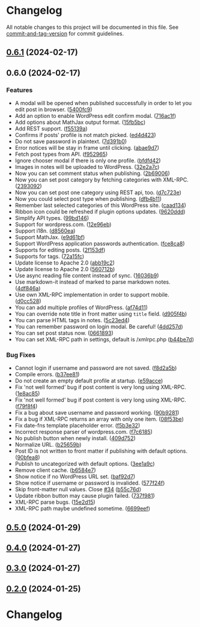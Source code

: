 # Changelog

All notable changes to this project will be documented in this file. See [commit-and-tag-version](https://github.com/absolute-version/commit-and-tag-version) for commit guidelines.

## [0.6.1](https://github.com/privet-kitty/obsidian-blogger/compare/v0.6.0...v0.6.1) (2024-02-17)

## 0.6.0 (2024-02-17)


### Features

* A modal will be opened when published successfully in order to let you edit post in browser. ([5400fc9](https://github.com/privet-kitty/obsidian-blogger/commit/5400fc974a0a1f125abcf0a972f4efce68f27a6c))
* Add an option to enable WordPress edit confirm modal. ([716ac1f](https://github.com/privet-kitty/obsidian-blogger/commit/716ac1f359c87994276639e5c0ad30e498834ad6))
* Add options about MathJax output format. ([15fb5bc](https://github.com/privet-kitty/obsidian-blogger/commit/15fb5bcafa5b7a77ff9b43a2a18d52817eff699a))
* Add REST support. ([f55139a](https://github.com/privet-kitty/obsidian-blogger/commit/f55139a13477b83f16be51ea20349acb2a484fe0))
* Confirms if posts' profile is not match picked. ([ed4d423](https://github.com/privet-kitty/obsidian-blogger/commit/ed4d4231f8db1935c516b8b0e254d6e29b8d5af7))
* Do not save password in plaintext. ([7d391b0](https://github.com/privet-kitty/obsidian-blogger/commit/7d391b0e8df28ddaa72abd4c9fe60069af2598df))
* Error notices will be stay in frame until clicking. ([abae9d7](https://github.com/privet-kitty/obsidian-blogger/commit/abae9d794370847738a93f720aa3ad220c1a2cd8))
* Fetch post types from API. ([f952965](https://github.com/privet-kitty/obsidian-blogger/commit/f952965d70794a2aa431292e0f3a7a7ad4bf5c9e))
* Ignore chooser modal if there is only one profile. ([bfdfd42](https://github.com/privet-kitty/obsidian-blogger/commit/bfdfd42925bae5f16f9c1026f1a5cc37c52fd16c))
* Images in notes will be uploaded to WordPress. ([32e2a7c](https://github.com/privet-kitty/obsidian-blogger/commit/32e2a7ce4968a12d8e8c237c9d666cdc62043142))
* Now you can set comment status when publishing. ([2b69006](https://github.com/privet-kitty/obsidian-blogger/commit/2b69006033a1543bc6451cb610eb66242dc77afd))
* Now you can set post category by fetching categories with XML-RPC. ([2393092](https://github.com/privet-kitty/obsidian-blogger/commit/23930923dd9b626c07cc1b94473da723acbdcb02))
* Now you can set post one category using REST api, too. ([d7c723e](https://github.com/privet-kitty/obsidian-blogger/commit/d7c723e61e0a6b7838b97ce5fee094434e341dfe))
* Now you could select post type when publishing. ([dfb4b11](https://github.com/privet-kitty/obsidian-blogger/commit/dfb4b11e506da66e70d50c4bdaa8c2b3289b84ce))
* Remember last selected categories of this WordPress site. ([caad134](https://github.com/privet-kitty/obsidian-blogger/commit/caad13403aace506850a28e05d7f4d37e5ee124c))
* Ribbon icon could be refreshed if plugin options updates. ([9620ddd](https://github.com/privet-kitty/obsidian-blogger/commit/9620ddd48cfe3654e6583d6be2039e821e5a6da6))
* Simplify API types. ([99bd146](https://github.com/privet-kitty/obsidian-blogger/commit/99bd146cef4eef02faf3b592668e3e17e7e7439b))
* Support for wordpress.com. ([12e96eb](https://github.com/privet-kitty/obsidian-blogger/commit/12e96ebb1d036f2f9f1a5535b517dd552197dc0c))
* Support i18n. ([d8560ea](https://github.com/privet-kitty/obsidian-blogger/commit/d8560ea602f43de59db0565189710fe8645737a0))
* Support MathJax. ([e9d61bf](https://github.com/privet-kitty/obsidian-blogger/commit/e9d61bfee289eb3bbce9e7aca7d6c17e71becf62))
* Support WordPress application passwords authentication. ([fce8ca8](https://github.com/privet-kitty/obsidian-blogger/commit/fce8ca8c18345c409a05d56c68a16e9504a5d59f))
* Supports for editing posts. ([2f153df](https://github.com/privet-kitty/obsidian-blogger/commit/2f153dfc95cd2bfd97245179e0e981aa276f7d20))
* Supports for tags. ([72a15fc](https://github.com/privet-kitty/obsidian-blogger/commit/72a15fcb16e7b6246f2da03305c6db52253d228c))
* Update license to Apache 2.0 ([abb19c2](https://github.com/privet-kitty/obsidian-blogger/commit/abb19c2687f12b7639e50727c45643b320d09cf6))
* Update license to Apache 2.0 ([560712b](https://github.com/privet-kitty/obsidian-blogger/commit/560712b18103059a599276577a175b6cac09be5d))
* Use async reading file content instead of sync. ([16036b9](https://github.com/privet-kitty/obsidian-blogger/commit/16036b9374738c984fc5e6db15e2f8caeec93ce8))
* Use markdown-it instead of marked to parse markdown notes. ([4df846a](https://github.com/privet-kitty/obsidian-blogger/commit/4df846ae792582a024d5ec01689468fd7c4cfcf9))
* Use own XML-RPC implementation in order to support mobile. ([d0cc528](https://github.com/privet-kitty/obsidian-blogger/commit/d0cc5280d64ee2eded8c124205ef4cf9df9d60dd))
* You can add multiple profiles of WordPress. ([af74d11](https://github.com/privet-kitty/obsidian-blogger/commit/af74d11bc06e21c2fb6f2c714813b3fb6acd2fb2))
* You can override note title in front matter using `title` field. ([d905f4b](https://github.com/privet-kitty/obsidian-blogger/commit/d905f4ba5d47f6009ba728367dcbf11a8c05803d))
* You can parse HTML tags in notes. ([5c23ed4](https://github.com/privet-kitty/obsidian-blogger/commit/5c23ed47190366ec183a75a6d0d8588bf73765a5))
* You can remember password on login modal. Be careful! ([4dd257d](https://github.com/privet-kitty/obsidian-blogger/commit/4dd257d2151d12cc93752d4396ed479b880f3de3))
* You can set post status now. ([0661893](https://github.com/privet-kitty/obsidian-blogger/commit/06618936fda714d62240198377a48ea81553f596))
* You can set XML-RPC path in settings, default is /xmlrpc.php ([b44be7d](https://github.com/privet-kitty/obsidian-blogger/commit/b44be7db1db3c24286052062a7e05422433a57af))


### Bug Fixes

* Cannot login if username and password are not saved. ([f8d2a5b](https://github.com/privet-kitty/obsidian-blogger/commit/f8d2a5b4f3e9cc9ce5ddce04133a130faf9f4401))
* Compile errors. ([b37ee81](https://github.com/privet-kitty/obsidian-blogger/commit/b37ee81a53a5322adb67eafb51cf737a5628a45c))
* Do not create an empty default profile at startup. ([e59acce](https://github.com/privet-kitty/obsidian-blogger/commit/e59accef7a45114481d2d009c4b3a20dac534c13))
* Fix 'not well formed' bug if post content is very long using XML-RPC. ([1e8ac85](https://github.com/privet-kitty/obsidian-blogger/commit/1e8ac854ecfe9f485751d9d10b658ad4002fab95))
* Fix 'not well formed' bug if post content is very long using XML-RPC. ([f79f8f4](https://github.com/privet-kitty/obsidian-blogger/commit/f79f8f42f69fe17b5bc8358f0f8bef39f6a1f616))
* Fix a bug about save username and password working. ([90b9281](https://github.com/privet-kitty/obsidian-blogger/commit/90b9281f53ec62dafee63453a36a86bd55168f90))
* Fix a bug if XML-RPC returns an array with only one item. ([08f53be](https://github.com/privet-kitty/obsidian-blogger/commit/08f53beeb553cc370fb1d6736b44171d0fb0fafe))
* Fix date-fns template placeholder error. ([f5b3e32](https://github.com/privet-kitty/obsidian-blogger/commit/f5b3e32ff56e5ba1904d86703f3973a447c9ca5c))
* Incorrect response parser of wordpress.com. ([f7c6185](https://github.com/privet-kitty/obsidian-blogger/commit/f7c61852ea2171e304a29f08e9537b95e3965ee4))
* No publish button when newly install. ([409d752](https://github.com/privet-kitty/obsidian-blogger/commit/409d752bf6a0316cb31f90a1ae9c3da1cd2b394d))
* Normalize URL. ([b25659b](https://github.com/privet-kitty/obsidian-blogger/commit/b25659bf5da586d3aa4eb1fcf31f4544616b4acd))
* Post ID is not written to front matter if publishing with default options. ([90bfea8](https://github.com/privet-kitty/obsidian-blogger/commit/90bfea828946f214461427470e5684e3f6a38aba))
* Publish to uncategorized with default options. ([3ee1a9c](https://github.com/privet-kitty/obsidian-blogger/commit/3ee1a9cc93ea4e43b89c07d010f8b55b43c2ca8f))
* Remove client cache. ([b6584e7](https://github.com/privet-kitty/obsidian-blogger/commit/b6584e73892ab6a52915ab00b9a00cab2c5752fd))
* Show notice if no WordPress URL set. ([baf92d7](https://github.com/privet-kitty/obsidian-blogger/commit/baf92d79e5f2db5f97210db7fa157f9b5ba0d531))
* Show notice if username or password is invalided. ([577f24f](https://github.com/privet-kitty/obsidian-blogger/commit/577f24f7c885f6d715fd51c9bc563681a528b370))
* Skip front-matter null values. Close [#34](https://github.com/privet-kitty/obsidian-blogger/issues/34) ([b55c76d](https://github.com/privet-kitty/obsidian-blogger/commit/b55c76db4642a701cfc5ab0b3cc1e8f1276e4059))
* Update ribbon button may cause plugin failed. ([737f981](https://github.com/privet-kitty/obsidian-blogger/commit/737f981130a37525d2431d0f847b9afdc73b35c5))
* XML-RPC parse bugs. ([15e2d15](https://github.com/privet-kitty/obsidian-blogger/commit/15e2d15c2f90c43b8bdba7d1cbacd79130d1dcaa))
* XML-RPC path maybe undefined sometime. ([6699eef](https://github.com/privet-kitty/obsidian-blogger/commit/6699eefe9134910f324654141a2aa3a256a02800))

## [0.5.0](https://github.com/privet-kitty/obsidian-blogger/compare/0.4.0...0.5.0) (2024-01-29)

## [0.4.0](https://github.com/privet-kitty/obsidian-blogger/compare/0.3.0...0.4.0) (2024-01-27)

## [0.3.0](https://github.com/privet-kitty/obsidian-blogger/compare/0.2.0...0.3.0) (2024-01-27)

## [0.2.0](https://github.com/privet-kitty/obsidian-blogger/compare/0.1.0...0.2.0) (2024-01-25)

# Changelog

